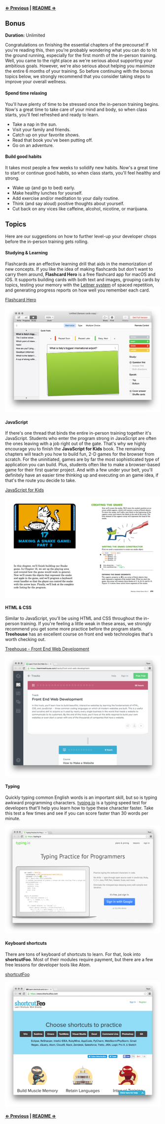 #### [⇐ Previous](studying_learning.md) | [README ⇒](README.md)

## Bonus

**Duration:** Unlimited

Congratulations on finishing the essential chapters of the precourse! If you're reading this, then you're probably wondering what you can do to hit the ground running, especially for the first month of the in-person training. Well, you came to the right place as we're serious about supporting your ambitious goals. However, we're also serious about helping you maximize the entire 6 months of your training. So before continuing with the bonus topics below, we strongly recommend that you consider taking steps to improve your overall wellness.

#### Spend time relaxing

You'll have plenty of time to be stressed once the in-person training begins. Now's a great time to take care of your mind and body, so when class starts, you'll feel refreshed and ready to learn.

- Take a nap in the sun.
- Visit your family and friends.
- Catch up on your favorite shows.
- Read that book you've been putting off.
- Go on an adventure.

#### Build good habits

It takes most people a few weeks to solidify new habits. Now's a great time to start or continue good habits, so when class starts, you'll feel healthy and strong.

- Wake up (and go to bed) early.
- Make healthy lunches for yourself.
- Add exercise and/or meditation to your daily routine.
- Think (and say aloud) positive thoughts about yourself.
- Cut back on any vices like caffeine, alcohol, nicotine, or marijuana.

## Topics

Here are our suggestions on how to further level-up your developer chops before the in-person training gets rolling.

#### Studying & Learning

Flashcards are an effective learning drill that aids in the memorization of new concepts. If you like the idea of making flashcards but don't want to carry them around, **Flashcard Hero** is a free flashcard app for macOS and iOS. It supports building cards with both text and images, grouping cards by topics, testing your memory with the [Leitner system][leitner-system] of spaced repetition, and generating progress reports on how well you remember each card.

[Flashcard Hero][flashcard-hero]

[![](images/flashcard_hero.png)][flashcard-hero]

[flashcard-hero]: https://itunes.apple.com/us/app/flashcard-hero-free/id726165621?mt=12
[leitner-system]: https://en.wikipedia.org/wiki/Leitner_system

#### JavaScript

If there's one thread that binds the entire in-person training together it's JavaScript. Students who enter the program strong in JavaScript are often the ones leaving with a job right out of the gate. That's why we highly encourage you to finish the **JavaScript for Kids** book. The remaining chapters will teach you how to build fun, 2-D games for the browser from scratch. For the uninitiated, games are by far the most sophisticated type of application you can build. Plus, students often like to make a browser-based game for their first quarter project. And with a few under your belt, you'll definitely have an easier time thinking up and executing on an game idea, if that's the route you decide to take.

[JavaScript for Kids][javascript-kids]

[![](images/javascript_snake.png)][javascript-kids]

[javascript-kids]: https://www.nostarch.com/jsforkids

#### HTML & CSS

Similar to JavaScript, you'll be using HTML and CSS throughout the in-person training. If you're feeling a little weak in these areas, we strongly recommend you get some more practice before the program starts. **Treehouse** has an excellent course on front end web technologies that's worth checking out.

[Treehouse - Front End Web Development][treehouse]

[![](images/treehouse.png)][treehouse]

[treehouse]: https://teamtreehouse.com/tracks/front-end-web-development

#### Typing

Quickly typing common English words is an important skill, but so is typing awkward programming characters. [typing.io][typing_io] is a typing speed test for developers that'll help you learn how to type these character faster. Take this test a few times and see if you can score faster than 30 words per minute.

[![](images/typing_io.png)][typing_io]

[typing_io]: https://typing.io/

#### Keyboard shortcuts

There are tons of keyboard of shortcuts to learn. For that, look into **shortcutFoo**. Most of their modules require payment, but there are a few free lessons for developer tools like Atom.

[shortcutFoo][shortcutFoo]

[![](images/shortcutFoo.png)][shortcutFoo]

[shortcutFoo]: https://www.shortcutfoo.com/

#### [⇐ Previous](studying_learning.md) | [README ⇒](README.md)
